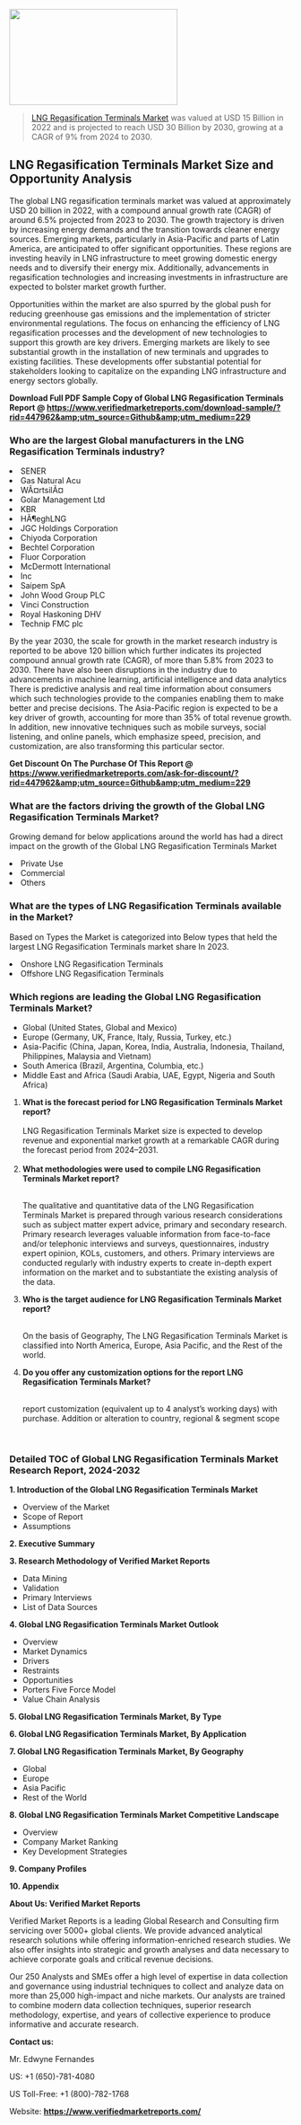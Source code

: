 <img src="https://ffe5etoiles.com/wp-content/uploads/2024/12/MST1-300x171.png" alt="" width="300" height="171" class="alignnone size-medium wp-image-20088" /><blockquote><p><p><a href="https://www.verifiedmarketreports.com/download-sample/?rid=447962&utm_source=Github&utm_medium=229" target="_blank">LNG Regasification Terminals Market</a> was valued at USD 15 Billion in 2022 and is projected to reach USD 30 Billion by 2030, growing at a CAGR of 9% from 2024 to 2030.</p></blockquote><p><h2>LNG Regasification Terminals Market Size and Opportunity Analysis</h2><p>The global LNG regasification terminals market was valued at approximately USD 20 billion in 2022, with a compound annual growth rate (CAGR) of around 6.5% projected from 2023 to 2030. The growth trajectory is driven by increasing energy demands and the transition towards cleaner energy sources. Emerging markets, particularly in Asia-Pacific and parts of Latin America, are anticipated to offer significant opportunities. These regions are investing heavily in LNG infrastructure to meet growing domestic energy needs and to diversify their energy mix. Additionally, advancements in regasification technologies and increasing investments in infrastructure are expected to bolster market growth further.</p><p>Opportunities within the market are also spurred by the global push for reducing greenhouse gas emissions and the implementation of stricter environmental regulations. The focus on enhancing the efficiency of LNG regasification processes and the development of new technologies to support this growth are key drivers. Emerging markets are likely to see substantial growth in the installation of new terminals and upgrades to existing facilities. These developments offer substantial potential for stakeholders looking to capitalize on the expanding LNG infrastructure and energy sectors globally.</p></p><p class=""><strong>Download Full PDF Sample Copy of Global LNG Regasification Terminals Report @ <a href="https://www.verifiedmarketreports.com/download-sample/?rid=447962&amp;utm_source=Github&amp;utm_medium=229" target="_blank">https://www.verifiedmarketreports.com/download-sample/?rid=447962&amp;utm_source=Github&amp;utm_medium=229</a></strong></p><h3 id="" class="">Who are the largest Global manufacturers in the LNG Regasification Terminals industry?</h3><p><li>SENER</li><li> Gas Natural Acu</li><li> WÃ¤rtsilÃ¤</li><li> Golar Management Ltd</li><li> KBR</li><li> HÃ¶eghLNG</li><li> JGC Holdings Corporation</li><li> Chiyoda Corporation</li><li> Bechtel Corporation</li><li> Fluor Corporation</li><li> McDermott International</li><li> Inc</li><li> Saipem SpA</li><li> John Wood Group PLC</li><li> Vinci Construction</li><li> Royal Haskoning DHV</li><li> Technip FMC plc</li></p><div class=""><div class="" dir="" data-message-author-role="" data-message-id="" data-message-model-slug=""><div class=""><div class=""><div class=""><div class="" dir="" data-message-author-role="" data-message-id="" data-message-model-slug=""><div class=""><div class=""><p>By the year 2030, the scale for growth in the market research industry is reported to be above 120 billion which further indicates its projected compound annual growth rate (CAGR), of more than 5.8% from 2023 to 2030. There have also been disruptions in the industry due to advancements in machine learning, artificial intelligence and data analytics There is predictive analysis and real time information about consumers which such technologies provide to the companies enabling them to make better and precise decisions. The Asia-Pacific region is expected to be a key driver of growth, accounting for more than 35% of total revenue growth. In addition, new innovative techniques such as mobile surveys, social listening, and online panels, which emphasize speed, precision, and customization, are also transforming this particular sector.</p><p><strong>Get Discount On The Purchase Of This Report @&nbsp; <a href="https://www.verifiedmarketreports.com/ask-for-discount/?rid=447962&amp;utm_source=Github&amp;utm_medium=229" target="_blank">https://www.verifiedmarketreports.com/ask-for-discount/?rid=447962&amp;utm_source=Github&amp;utm_medium=229</a></strong></p></div></div></div></div></div></div></div></div><h3 id="" class="">What are the factors driving the growth of the Global LNG Regasification Terminals Market?</h3><p id="" class="">Growing demand for below applications around the world has had a direct impact on the growth of the Global LNG Regasification Terminals Market</p><p id="" class=""><li>Private Use</li><li> Commercial</li><li> Others</li></p><h3 id="" class="">What are the types of LNG Regasification Terminals available in the Market?</h3><p id="" class="">Based on Types the Market is categorized into Below types that held the largest LNG Regasification Terminals market share In 2023.</p><p id="" class=""><li>Onshore LNG Regasification Terminals</li><li> Offshore LNG Regasification Terminals</li></p><h3 id="" class="">Which regions are leading the Global LNG Regasification Terminals Market?</h3><ul><li>Global (United States, Global and Mexico)</li><li>Europe (Germany, UK, France, Italy, Russia, Turkey, etc.)</li><li>Asia-Pacific (China, Japan, Korea, India, Australia, Indonesia, Thailand, Philippines, Malaysia and Vietnam)</li><li>South America (Brazil, Argentina, Columbia, etc.)</li><li>Middle East and Africa (Saudi Arabia, UAE, Egypt, Nigeria and South Africa)</li></ul><p><ol><li><strong>What is the forecast period for LNG Regasification Terminals Market report?<br /></strong><br /><span data-sheets-root="1" data-sheets-value="{&quot;1&quot;:2,&quot;2&quot;:&quot;XXXX size is expected to develop revenue and exponential market growth at a remarkable CAGR during the forecast period from 2024&ndash;2030.&quot;}" data-sheets-userformat="{&quot;2&quot;:12674,&quot;4&quot;:{&quot;1&quot;:2,&quot;2&quot;:16776960},&quot;10&quot;:2,&quot;11&quot;:0,&quot;15&quot;:&quot;Arial&quot;,&quot;16&quot;:12}">LNG Regasification Terminals Market size is expected to develop revenue and exponential market growth at a remarkable CAGR during the forecast period from 2024&ndash;2031.</span><br /><br /></li><li><strong>What methodologies were used to compile LNG Regasification Terminals Market report?<br /><br /></strong><p>The qualitative and quantitative data of the&nbsp;LNG Regasification Terminals Market is prepared through various research considerations such as subject matter expert advice, primary and secondary research. Primary research leverages valuable information from face-to-face and/or telephonic interviews and surveys, questionnaires, industry expert opinion, KOLs, customers, and others. Primary interviews are conducted regularly with industry experts to create in-depth expert information on the market and to substantiate the existing analysis of the data.&nbsp;</p></li><li><strong>Who is the target audience for LNG Regasification Terminals Market report?<br /><br /></strong><p>On the basis of Geography, The&nbsp;LNG Regasification Terminals Market is classified into North America, Europe, Asia Pacific, and the Rest of the world.</p></li><li><strong>Do you offer any customization options for the report LNG Regasification Terminals Market?<br /><br /></strong><p>report customization (equivalent up to 4 analyst&rsquo;s working days) with purchase. Addition or alteration to country, regional &amp; segment scope</p><p>&nbsp;</p></li></ol></p><h3 id="" class="">Detailed TOC of Global LNG Regasification Terminals Market Research Report, 2024-2032</h3><p id="" class=""><strong>1. Introduction of the Global LNG Regasification Terminals Market</strong></p><ul><li>Overview of the Market</li><li>Scope of Report</li><li>Assumptions</li></ul><p id="" class=""><strong>2. Executive Summary</strong></p><p id="" class=""><strong>3. Research Methodology of&nbsp;Verified Market Reports</strong></p><ul><li>Data Mining</li><li>Validation</li><li>Primary Interviews</li><li>List of Data Sources</li></ul><p id="" class=""><strong>4. Global LNG Regasification Terminals Market Outlook</strong></p><ul><li>Overview</li><li>Market Dynamics</li><li>Drivers</li><li>Restraints</li><li>Opportunities</li><li>Porters Five Force Model</li><li>Value Chain Analysis</li></ul><p id="" class=""><strong>5. Global LNG Regasification Terminals Market, By&nbsp;Type</strong></p><p id="" class=""><strong>6. Global LNG Regasification Terminals Market, By Application</strong></p><p id="" class=""><strong>7. Global LNG Regasification Terminals Market, By Geography</strong></p><ul><li>Global</li><li>Europe</li><li>Asia Pacific</li><li>Rest of the World</li></ul><p id="" class=""><strong>8. Global LNG Regasification Terminals Market Competitive Landscape</strong></p><ul><li>Overview</li><li>Company Market Ranking</li><li>Key Development Strategies</li></ul><p id="" class=""><strong>9. Company Profiles</strong></p><p id="" class=""><strong>10. Appendix</strong></p><p id="" class=""><strong>About Us: Verified Market Reports</strong></p><p id="" class="">Verified Market Reports is a leading Global Research and Consulting firm servicing over 5000+ global clients. We provide advanced analytical research solutions while offering information-enriched research studies. We also offer insights into strategic and growth analyses and data necessary to achieve corporate goals and critical revenue decisions.</p><p id="" class="">Our 250 Analysts and SMEs offer a high level of expertise in data collection and governance using industrial techniques to collect and analyze data on more than 25,000 high-impact and niche markets. Our analysts are trained to combine modern data collection techniques, superior research methodology, expertise, and years of collective experience to produce informative and accurate research.</p><p id="" class=""><strong>Contact us:</strong></p><p id="" class="">Mr. Edwyne Fernandes</p><p id="" class="">US: +1 (650)-781-4080</p><p id="" class="">US Toll-Free: +1 (800)-782-1768</p><p id="" class="">Website: <a target="" data-test-app-aware-link=""><strong>https://www.verifiedmarketreports.com/</strong></a></p>

